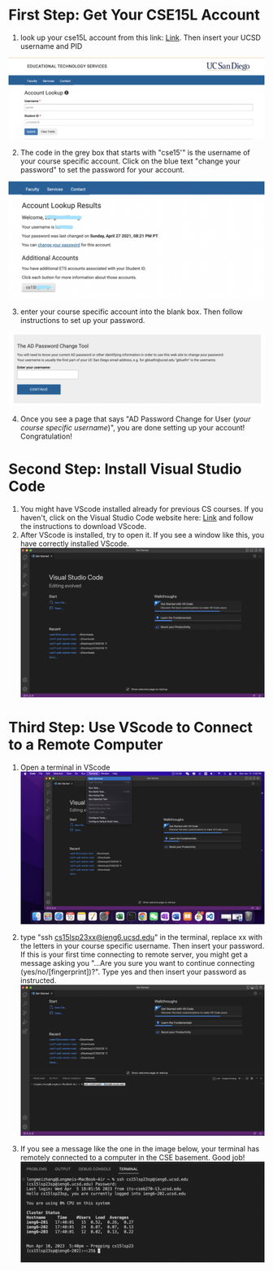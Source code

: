 # First Step: Get Your CSE15L Account

1. look up your cse15L account from this link: [Link](https://sdacs.ucsd.edu/~icc/index.php). Then insert your UCSD username and PID

![Image](pic1.png)

2. The code in the grey box that starts with "cse15'" is the username of your course specific account. Click on the blue text "change your password" to set the password for your account. 

![image](pic2.png)

3. enter your course specific account into the blank box. Then follow instructions to set up your password. 

![image](pic3.png)

4. Once you see a page that says "AD Password Change for User (*your course specific username*)", you are done setting up your account! Congratulation!




# Second Step: Install Visual Studio Code

1. You might have VScode installed already for previous CS courses. If you haven't, click on the Visual Studio Code website here: [Link](https://code.visualstudio.com/) and follow the instructions to download VScode. 
2. After VScode is installed, try to open it. If you see a window like this, you have correctly installed VScode. 
![Image](pic4.png)




# Third Step: Use VScode to Connect to a Remote Computer

1. Open a terminal in VScode
![Image](pic5.png)

2. type "ssh cs15lsp23xx@ieng6.ucsd.edu" in the terminal, replace xx with the letters in your course specific username. Then insert your password. If this is your first time connecting to remote server, you might get a message asking you "...Are you sure you want to continue connecting (yes/no/[fingerprint])?". Type yes and then insert your password as instructed. 
![Image](pic6.png)

3. If you see a message like the one in the image below, your terminal has remotely connected to a computer in the CSE basement. Good job!
![Image](pic7.png)


